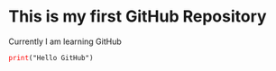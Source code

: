 <h1>This is my first GitHub Repository</h1>
<p>Currently I am learning GitHub</p>
<code><span style ="color : red">print</span>("Hello GitHub")</code>
